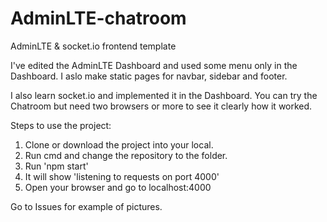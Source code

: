 # AdminLTE-chatroom
AdminLTE & socket.io frontend template

I've edited the AdminLTE Dashboard and used some menu only in the Dashboard. I aslo make static pages for navbar, sidebar and footer.

I also learn socket.io and implemented it in the Dashboard. You can try the Chatroom but need two browsers or more to see it clearly how it worked.

Steps to use the project:

1. Clone or download the project into your local.
2. Run cmd and change the repository to the folder.
3. Run 'npm start'
4. It will show 'listening to requests on port 4000'
5. Open your browser and go to localhost:4000

Go to Issues for example of pictures.

